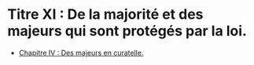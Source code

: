 # Titre XI : De la majorité et des majeurs qui sont protégés par la loi.

- [Chapitre IV : Des majeurs en curatelle.](chapitre-iv)
